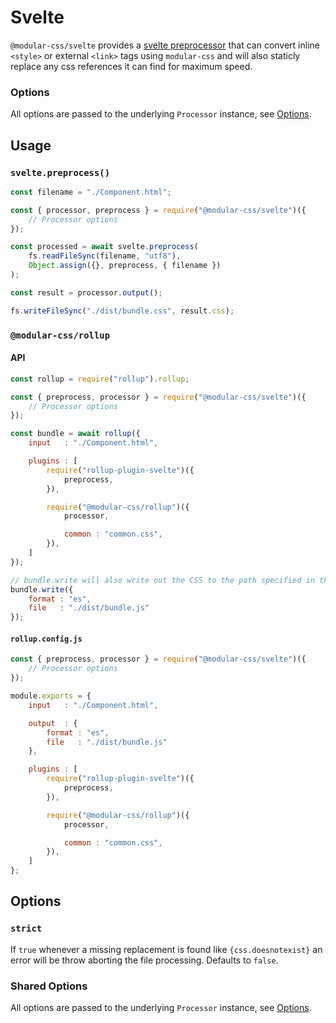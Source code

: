# Svelte

`@modular-css/svelte` provides a [svelte preprocessor](https://svelte.technology/guide#preprocessing) that can convert inline `<style>` or external `<link>` tags using `modular-css` and will also staticly replace any css references it can find for maximum speed.

### Options

All options are passed to the underlying `Processor` instance, see [Options](api.md#options).

## Usage

### `svelte.preprocess()`

```js
const filename = "./Component.html";

const { processor, preprocess } = require("@modular-css/svelte")({
    // Processor options
});

const processed = await svelte.preprocess(
    fs.readFileSync(filename, "utf8"),
    Object.assign({}, preprocess, { filename })
);

const result = processor.output();

fs.writeFileSync("./dist/bundle.css", result.css);
```

### `@modular-css/rollup`

#### API

```js
const rollup = require("rollup").rollup;

const { preprocess, processor } = require("@modular-css/svelte")({
    // Processor options
});

const bundle = await rollup({
    input   : "./Component.html",

    plugins : [
        require("rollup-plugin-svelte")({
            preprocess,
        }),

        require("@modular-css/rollup")({
            processor,

            common : "common.css",
        }),
    ]
});

// bundle.write will also write out the CSS to the path specified in the `css` arg
bundle.write({
    format : "es",
    file   : "./dist/bundle.js"
});
```

#### `rollup.config.js`

```js
const { preprocess, processor } = require("@modular-css/svelte")({
    // Processor options
});

module.exports = {
    input   : "./Component.html",

    output  : {
        format : "es",
        file   : "./dist/bundle.js"
    },

    plugins : [
        require("rollup-plugin-svelte")({
            preprocess,
        }),

        require("@modular-css/rollup")({
            processor,

            common : "common.css",
        }),
    ]
};
```

## Options

### `strict`

If `true` whenever a missing replacement is found like `{css.doesnotexist}` an error will be throw aborting the file processing. Defaults to `false`.

### Shared Options

All options are passed to the underlying `Processor` instance, see [Options](https://github.com/tivac/modular-css/blob/master/docs/api.md#options).

